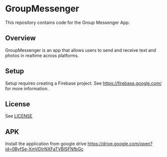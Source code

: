 # GroupMessenger

This repository contains code for the Group Messenger App.

## Overview

GroupMessenger is an app that allows users to send and receive text and photos in realtime across platforms.

## Setup

Setup requires creating a Firebase project. See https://firebase.google.com/ for more information.

## License
See [LICENSE](LICENSE)

## APK
Install the application from google drive https://drive.google.com/open?id=0ByfSe-XmVDIrNXFaTVBlSFNfbGc
